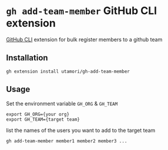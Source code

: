 # `gh add-team-member` GitHub CLI extension

[GitHub CLI](https://github.com/cli/cli) extension for bulk register members to a github team

## Installation
```
gh extension install utamori/gh-add-team-member
```

## Usage

Set the environment variable `GH_ORG` & `GH_TEAM`

```
export GH_ORG={your org}
export GH_TEAM={target team}
```

list the names of the users you want to add to the target team

```
gh add-team-member member1 member2 member3 ...
```
